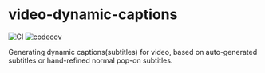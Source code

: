 # video-dynamic-captions

![CI](https://github.com/fseasy/video-dynamic-captions/actions/workflows/ci.yml/badge.svg)
[![codecov](https://codecov.io/gh/fseasy/video-dynamic-captions/graph/badge.svg?token=IGD8Y3302F)](https://codecov.io/gh/fseasy/video-dynamic-captions)

Generating dynamic captions(subtitles) for video, based on auto-generated subtitles or hand-refined normal pop-on subtitles.
